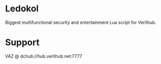 Ledokol
=======

Biggest multifunctional security and entertainment Lua script for Verlihub.

Support
=======

VAZ @ dchub://hub.verlihub.net:7777
